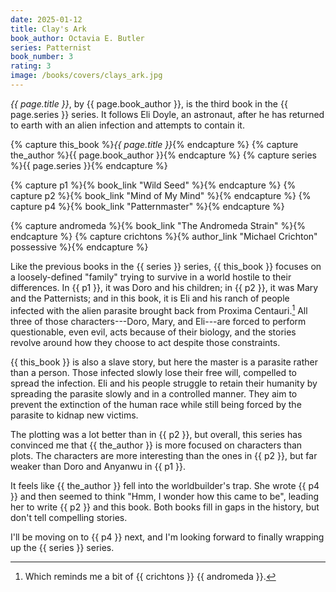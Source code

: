```yaml
---
date: 2025-01-12
title: Clay's Ark
book_author: Octavia E. Butler
series: Patternist
book_number: 3
rating: 3
image: /books/covers/clays_ark.jpg
---
```


<cite class="book-title">{{ page.title }}</cite>, by <span
class="author-name">{{ page.book_author }}</span>, is the third book in the
<span class="book-series">{{ page.series }}</span> series. It follows Eli
Doyle, an astronaut, after he has returned to earth with an alien infection
and attempts to contain it.

{% capture this_book %}<cite class="book-title">{{ page.title }}</cite>{% endcapture %}
{% capture the_author %}<span class="author-name">{{ page.book_author }}</span>{% endcapture %}
{% capture series %}<span class="book-series">{{ page.series }}</span>{% endcapture %}

{% capture p1 %}{% book_link "Wild Seed" %}{% endcapture %}
{% capture p2 %}{% book_link "Mind of My Mind" %}{% endcapture %}
{% capture p4 %}{% book_link "Patternmaster" %}{% endcapture %}

{% capture andromeda %}{% book_link "The Andromeda Strain" %}{% endcapture %}
{% capture crichtons %}{% author_link "Michael Crichton" possessive %}{% endcapture %}

Like the previous books in the {{ series }} series, {{ this_book }} focuses on
a loosely-defined "family" trying to survive in a world hostile to their
differences. In {{ p1 }}, it was Doro and his children; in {{ p2 }}, it was
Mary and the Patternists; and in this book, it is Eli and his ranch of people
infected with the alien parasite brought back from Proxima Centauri.[^strain]
All three of those characters---Doro, Mary, and Eli---are forced to perform
questionable, even evil, acts because of their biology, and the stories
revolve around how they choose to act despite those constraints.

[^strain]: Which reminds me a bit of {{ crichtons }} {{ andromeda }}.

{{ this_book }} is also a slave story, but here the master is a parasite
rather than a person. Those infected slowly lose their free will, compelled to
spread the infection. Eli and his people struggle to retain their humanity by
spreading the parasite slowly and in a controlled manner. They aim to prevent
the extinction of the human race while still being forced by the parasite to
kidnap new victims.

The plotting was a lot better than in {{ p2 }}, but overall, this series has
convinced me that {{ the_author }} is more focused on characters than plots.
The characters are more interesting than the ones in {{ p2 }}, but far weaker
than Doro and Anyanwu in {{ p1 }}.

It feels like {{ the_author }} fell into the worldbuilder's trap. She wrote {{
p4 }} and then seemed to think "Hmm, I wonder how this came to be", leading
her to write {{ p2 }} and this book. Both books fill in gaps in the history,
but don't tell compelling stories.

I'll be moving on to {{ p4 }} next, and I'm looking forward to finally
wrapping up the {{ series }} series.
